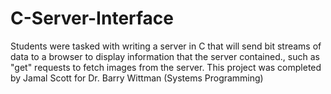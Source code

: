 # C-Server-Interface
Students were tasked with writing a server in C that will send bit streams of data to a browser to display information that the server contained., such as "get" requests to fetch images from the server. This project was completed by Jamal Scott for Dr. Barry Wittman (Systems Programming)
